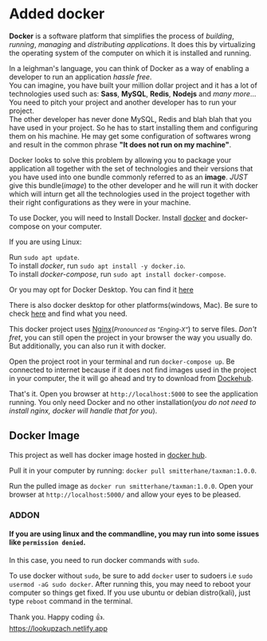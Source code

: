 # Added docker

**Docker** is a software platform that simplifies the process of _building_, _running_, _managing_ and _distributing applications_. It does this by virtualizing the operating system of the computer on which it is installed and running.

In a leighman's language, you can think of Docker as a way of enabling a developer to run an application _hassle free_.<br>
You can imagine, you have built your million dollar project and it has a lot of technologies used such as: **Sass**, **MySQL**, **Redis**, **Nodejs** and _many more_... You need to pitch your project and another developer has to run your project.<br>
The other developer has never done MySQL, Redis and blah blah that you have used in your project. So he has to start installing them and configuring them on his machine. He may get some configuration of softwares wrong and result in the common phrase **"It does not run on my machine"**.

Docker looks to solve this problem by allowing you to package your application all together with the set of technologies and their versions that you have used into one bundle commonly referred to as an **image**. _JUST_ give this bundle(_image_) to the other developer and he will run it with docker which will inturn get all the technologies used in the project together with their right configurations as they were in your machine.

To use Docker, you will need to Install Docker. Install [docker](https://docs.docker.com/compose/install/) and docker-compose on your computer.

If you are using Linux:

Run `sudo apt update`.<br>
To install _docker_, run `sudo apt install -y docker.io`.<br>
To install _docker-compose_, run `sudo apt install docker-compose`.<br>

Or you may opt for Docker Desktop. You can find it [here](https://docs.docker.com/desktop/install/linux-install/)

There is also docker desktop for other platforms(windows, Mac). Be sure to check [here](https://docs.docker.com/compose/install/) and find what you need.

<!-- [docker](https://docs.docker.com/compose/gettingstarted/) -->

This docker project uses [Nginx](https://www.nginx.com/)(<small><i>Pronounced as "Enging-X"</i></small>) to serve files. _Don't fret_, you can still open the project in your browser the way you usually do. But additionally, you can also run it with docker.

Open the project root in your terminal and run `docker-compose up`. Be connected to internet because if it does not find images used in the project in your computer, the it will go ahead and try to download from [Dockehub](https://hub.docker.com/_/nginx).

That's it. Open you browser at `http://localhost:5000` to see the application running. You only need Docker and no other installation(_you do not need to install nginx, docker will handle that for you_).

## Docker Image
This project as well has docker image hosted in [docker hub](https://hub.docker.com/repository/docker/smitterhane/taxman).

Pull it in your computer by running: `docker pull smitterhane/taxman:1.0.0`.

Run the pulled image as `docker run smitterhane/taxman:1.0.0`. Open your browser at `http://localhost:5000/` and allow your eyes to be pleased.

### ADDON

#### If you are using linux and the commandline, you may run into some issues like `permission denied`.

In this case, you need to run docker commands with `sudo`.

To use docker without `sudo`, be sure to add `docker` user to sudoers i.e `sudo usermod -aG sudo docker`. After running this, you may need to reboot your computer so things get fixed. If you use ubuntu or debian distro(kali), just type `reboot` command in the terminal.

Thank you. Happy coding 👍.<br>
https://lookupzach.netlify.app
